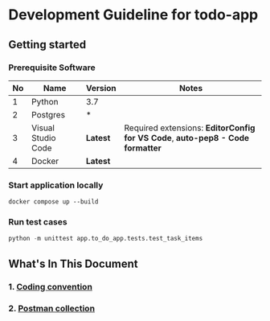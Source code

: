 # Development Guideline for todo-app

## Getting started

### Prerequisite Software

| **No** | **Name**           | **Version** | **Notes**                                                                        |
| ------ | ------------------ | ----------- | -------------------------------------------------------------------------------- |
| 1      | Python               | 3.7          |
| 2      | Postgres             | \*          |
| 3      | Visual Studio Code | **Latest**  | Required extensions: **EditorConfig for VS Code**, **auto-pep8 - Code formatter** |
| 4      | Docker             | **Latest**  |

### Start application locally

```docker
docker compose up --build
```

### Run test cases

```python
python -m unittest app.to_do_app.tests.test_task_items
```

## What's In This Document

### 1. [Coding convention](/docs/convention.md)

### 2. [Postman collection](https://www.getpostman.com/collections/7d8e95b86a6580474767)
